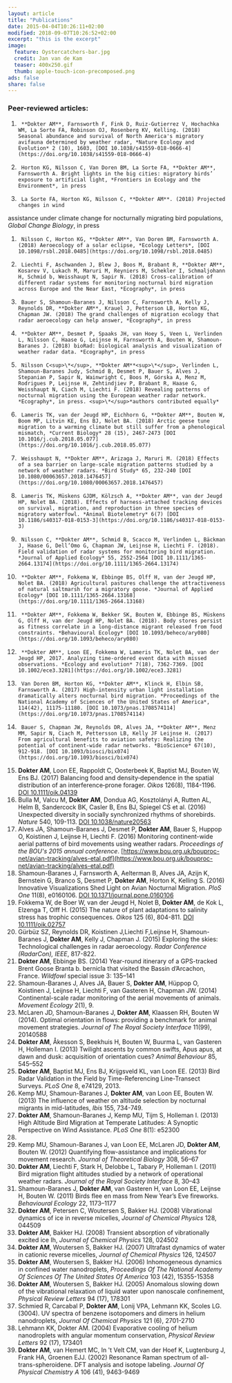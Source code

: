 ```yaml
---
layout: article 
title: "Publications" 
date: 2015-04-04T10:26:11+02:00 
modified: 2018-09-07T10:26:52+02:00 
excerpt: "this is the excerpt" 
image: 
  feature: Oystercatchers-bar.jpg
  credit: Jan van de Kam
  teaser: 400x250.gif 
  thumb: apple-touch-icon-precomposed.png 
ads: false 
share: false
---
```


### Peer-reviewed articles:
1.      **Dokter AM**, Farnsworth F, Fink D, Ruiz-Gutierrez V, Hochachka WM, La Sorte FA, Robinson OJ, Rosenberg KV, Kelling. (2018) Seasonal abundance and survival of North America's migratory avifauna determined by weather radar, *Nature Ecology and Evolution* 2 (10), 1603, [DOI 10.1038/s41559-018-0666-4](https://doi.org/10.1038/s41559-018-0666-4)
1.      Horton KG, Nilsson C, Van Doren BM, La Sorte FA, **Dokter AM**, Farnsworth A. Bright lights in the big cities: migratory birds’ exposure to artificial light, *Frontiers in Ecology and the Environment*, in press  
1.      La Sorte FA, Horton KG, Nilsson C, **Dokter AM**. (2018) Projected changes in wind
assistance under climate change for nocturnally migrating bird populations, *Global Change
Biology*, in press
1.      Nilsson C, Horton KG, **Dokter AM**, Van Doren BM, Farnsworth A. (2018) Aeroecology of a solar eclipse, *Ecology Letters*, [DOI 10.1098/rsbl.2018.0485](https://doi.org/10.1098/rsbl.2018.0485)
1.      Liechti F, Aschwanden J, Blew J, Boos M, Brabant R, **Dokter AM**, Kosarev V, Lukach M, Maruri M, Reyniers M, Schekler I, Schmaljohann H, Schmid b, Weisshaupt N, Sapir N. (2018) Cross‐calibration of different radar systems for monitoring nocturnal bird migration across Europe and the Near East, *Ecography*, in press
1.      Bauer S, Shamoun‐Baranes J, Nilsson C, Farnsworth A, Kelly J, Reynolds DR, **Dokter AM**, Krauel J, Petterson LB, Horton KG, Chapman JW. (2018) The grand challenges of migration ecology that radar aeroecology can help answer, *Ecography*, in press
1.      **Dokter AM**, Desmet P, Spaaks JH, van Hoey S, Veen L, Verlinden L, Nilsson C, Haase G, Leijnse H, Farnsworth A, Bouten W, Shamoun-Baranes J. (2018) bioRad: biological analysis and visualization of weather radar data. *Ecography*, in press
1.      Nilsson C<sup>\*</sup>, **Dokter AM**<sup>\*</sup>, Verlinden L, Shamoun-Baranes Judy, Schmid B, Desmet P, Bauer S, Alves J, Stepanian P, Sapir N, Wainwright C, Boos M, Górska A, Menz M, Rodrigues P, Leijnse H, Zehtindjiev P, Brabant R, Haase G, Weisshaupt N, Ciach M, Liechti F. (2018) Revealing patterns of nocturnal migration using the European weather radar network. *Ecography*, in press. <sup>\*</sup>*authors contributed equally*
1.      Lameris TK, van der Jeugd HP, Eichhorn G, **Dokter AM**, Bouten W, Boom MP, Litvin KE, Ens BJ, Nolet BA. (2018) Arctic geese tune migration to a warming climate but still suffer from a phenological mismatch, *Current Biology* 28 (15), 2467-2473 [DOI 10.1016/j.cub.2018.05.077](https://doi.org/10.1016/j.cub.2018.05.077)
1.      Weisshaupt N, **Dokter AM**, Arizaga J, Maruri M. (2018) Effects of a sea barrier on large-scale migration patterns studied by a network of weather radars. *Bird Study* 65, 232-240 [DOI 10.1080/00063657.2018.1476457](https://doi.org/10.1080/00063657.2018.1476457)
1.      Lameris TK, Müskens GJDM, Kölzsch A, **Dokter AM**, van der Jeugd HP, Nolet BA. (2018). Effects of harness-attached tracking devices on survival, migration, and reproduction in three species of migratory waterfowl. *Animal Biotelemetry* 6(7) [DOI 10.1186/s40317-018-0153-3](https://doi.org/10.1186/s40317-018-0153-3)
1.      Nilsson C, **Dokter AM**, Schmid B, Scacco M, Verlinden L, Bäckman J, Haase G, Dell’Omo G, Chapman JW, Leijnse H, Liechti F. (2018). Field validation of radar systems for monitoring bird migration. *Journal of Applied Ecology* 55, 2552-2564 [DOI 10.1111/1365-2664.13174](https://doi.org/10.1111/1365-2664.13174)
1.      **Dokter AM**, Fokkema W, Ebbinge BS, Olff H, van der Jeugd HP, Nolet BA. (2018) Agricultural pastures challenge the attractiveness of natural saltmarsh for a migratory goose. *Journal of Applied Ecology* [DOI 10.1111/1365-2664.13168](https://doi.org/10.1111/1365-2664.13168)
1.      **Dokter AM**, Fokkema W, Bekker SK, Bouten W, Ebbinge BS, Müskens G, Olff H, van der Jeugd HP, Nolet BA. (2018). Body stores persist as fitness correlate in a long-distance migrant released from food constraints. *Behavioural Ecology* [DOI 10.1093/beheco/ary080](https://doi.org/10.1093/beheco/ary080)
1.      **Dokter AM**, Loon EE, Fokkema W, Lameris TK, Nolet BA, van der Jeugd HP, 2017. Analyzing time-ordered event data with missed observations. *Ecology and evolution* 7(18), 7362-7369. [DOI 10.1002/ece3.3281](https://doi.org/10.1002/ece3.3281)
1.      Van Doren BM, Horton KG, **Dokter AM**, Klinck H, Elbin SB, Farnsworth A. (2017) High-intensity urban light installation dramatically alters nocturnal bird migration. *Proceedings of the National Academy of Sciences of the United States of America*, 114(42), 11175-11180. [DOI 10.1073/pnas.1708574114](https://doi.org/10.1073/pnas.1708574114)
1.      Bauer S, Chapman JW, Reynolds DR, Alves JA, **Dokter AM**, Menz MM, Sapir N, Ciach M, Pettersson LB, Kelly JF Leijnse H. (2017) From agricultural benefits to aviation safety: Realizing the potential of continent-wide radar networks. *BioScience* 67(10), 912-918. [DOI 10.1093/biosci/bix074](https://doi.org/10.1093/biosci/bix074)
1.	**Dokter AM**, Loon EE, Rappoldt C, Oosterbeek K, Baptist MJ, Bouten W, Ens BJ. (2017) Balancing food and density‐dependence in the spatial distribution of an interference‐prone forager. *Oikos* 126(8), 1184-1196. [DOI 10.1111/oik.04139](http://dx.doi.org/10.1111/oik.04139)
1.	Bulla M, Valcu M, **Dokter AM**, Dondua AG, Kosztolányi A, Rutten AL, Helm B, Sandercock BK, Casler B, Ens BJ, Spiegel CS et al. (2016) Unexpected diversity in socially synchronized rhythms of shorebirds. *Nature* 540, 109-113. [DOI 10.1038/nature20563](http://dx.doi.org/10.1038/nature20563)
1.	Alves JA, Shamoun-Baranes J, Desmet P, **Dokter AM**, Bauer S, Huppop O, Koistinen J, Leijnse H, Liechti F. (2016) Monitoring continent-wide aerial patterns of bird movements using weather radars. *Proceedings of the BOU's 2015 annual conference*. [https://www.bou.org.uk/bouproc-net/avian-tracking/alves-etal.pdf](https://www.bou.org.uk/bouproc-net/avian-tracking/alves-etal.pdf)
1.	Shamoun-Baranes J, Farnsworth A, Aelterman B, Alves JA, Azijn K, Bernstein G, Branco S, Desmet P, **Dokter AM**, Horton K, Kelling S. (2016) Innovative Visualizations Shed Light on Avian Nocturnal Migration. *PloS One* 11(8), e0160106. [DOI 10.1371/journal.pone.0160106](http://dx.doi.org/10.1371/journal.pone.0160106)
1.	Fokkema W, de Boer W, van der Jeugd H, Nolet B, **Dokter AM**, de Kok L, Elzenga T, Olff H. (2015) The nature of plant adaptations to salinity stress has trophic consequences. *Oikos* 125 (6), 804-811. [DOI 10.1111/oik.02757](http://dx.doi.org/10.1111/oik.02757)
1.	Gürbüz SZ, Reynolds DR, Koistinen J,Liechti F,Leijnse H, Shamoun-Baranes J, **Dokter AM**, Kelly J, Chapman J. (2015) Exploring the skies: Technological challenges in radar aeroecology. *Radar Conference (RadarCon), IEEE*, 817-822.
1.	**Dokter AM**, Ebbinge BS. (2014) Year-round itinerary of a GPS-tracked Brent Goose Branta b. bernicla that visited the Bassin d’Arcachon, France. *Wildfowl* special issue 3: 135–141
1.	Shamoun-Baranes J, Alves JA, Bauer S, **Dokter AM**, Hüppop O, Koistinen J, Leijnse H, Liechti F, van Gasteren H, Chapman JW. (2014) Continental-scale radar monitoring of the aerial movements of animals. *Movement Ecology* 2(1), 9.
7.	McLaren JD, Shamoun-Baranes J, **Dokter AM**, Klaassen RH, Bouten W (2014). Optimal orientation in flows: providing a benchmark for animal movement strategies. *Journal of The Royal Society Interface* 11(99), 20140588
1.	**Dokter AM**, Åkesson S, Beekhuis H, Bouten W, Buurma L, van Gasteren H, Holleman I. (2013) Twilight ascents by common swifts, Apus apus, at dawn and dusk: acquisition of orientation cues? *Animal Behaviour* 85, 545–552
1.	**Dokter AM**, Baptist MJ, Ens BJ, Krijgsveld KL, van Loon EE. (2013) Bird Radar Validation in the Field by Time-Referencing Line-Transect Surveys. *PLoS One* 8, e74129, 2013.
1.	Kemp MU, Shamoun-Baranes J, **Dokter AM**, van Loon EE, Bouten W. (2013) The influence of weather on altitude selection by nocturnal migrants in mid-latitudes, *Ibis* 155, 734-749.
1.	**Dokter AM**, Shamoun-Baranes J, Kemp MU, Tijm S, Holleman I. (2013) High Altitude Bird Migration at Temperate Latitudes: A Synoptic Perspective on Wind Assistance. *PLoS One* 8(1): e52300
2012.
1.	Kemp MU, Shamoun-Baranes J, van Loon EE, McLaren JD, **Dokter AM**, Bouten W. (2012) Quantifying flow-assistance and implications for movement research. *Journal of Theoretical Biology* 308, 56–67
1.	**Dokter AM**, Liechti F, Stark H, Delobbe L, Tabary P, Holleman I. (2011) Bird migration flight altitudes studied by a network of operational weather radars. *Journal of the Royal Society Interface* 8, 30–43
1.	Shamoun-Baranes J, **Dokter AM**, van Gasteren H, van Loon EE, Leijnse H, Bouten W. (2011) Birds flee en mass from New Year’s Eve fireworks. *Behavioural Ecology* 22, 1173–1177 
1.	**Dokter AM**, Petersen C, Woutersen S, Bakker HJ. (2008) Vibrational dynamics of ice in reverse micelles, *Journal of Chemical Physics* 128, 044509
1.	**Dokter AM**, Bakker HJ. (2008) Transient absorption of vibrationally excited ice Ih, *Journal of Chemical Physics* 128, 024502
1.	**Dokter AM**, Woutersen S, Bakker HJ. (2007) Ultrafast dynamics of water in cationic reverse micelles, *Journal of Chemical Physics* 126, 124507
1.	**Dokter AM**, Woutersen S, Bakker HJ. (2006) Inhomogeneous dynamics in confined water nanodroplets, *Proceedings Of The National Academy Of Sciences Of The United States Of America* 103 (42), 15355-15358
1.	**Dokter AM**, Woutersen S, Bakker HJ. (2005) Anomalous slowing down of the vibrational relaxation of liquid water upon nanoscale confinement, *Physical Review Letters* 94 (17), 178301
1.	Schmied R, Carcabal P, **Dokter AM**, Lonij VPA, Lehmann KK, Scoles LG. (3004). UV spectra of benzene isotopomers and dimers in helium nanodroplets, *Journal Of Chemical Physics* 121 (6), 2701-2710
1.	Lehmann KK, Dokter AM. (2004) Evaporative cooling of helium nanodroplets with angular momentum conservation, *Physical Review Letters* 92 (17), 173401
1.	**Dokter AM**, van Hemert MC, In 't Velt CM, van der Hoef K, Lugtenburg J, Frank HA, Groenen EJJ. (2002) Resonance Raman spectrum of all-trans-spheroidene. DFT analysis and isotope labeling. *Journal Of Physical Chemistry A* 106 (41), 9463-9469
